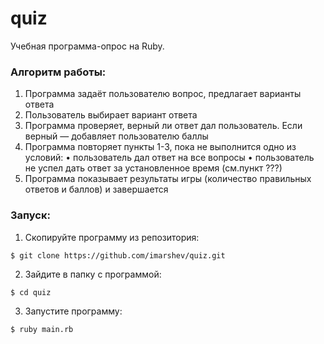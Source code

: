 # quiz
Учебная программа-опрос на Ruby. 

### Алгоритм работы:

1. Программа задаёт пользователю вопрос, предлагает варианты ответа
2. Пользователь выбирает вариант ответа 
3. Программа проверяет, верный ли ответ дал пользователь. Если верный — добавляет пользователю баллы
4. Программа повторяет пункты 1-3, пока не выполнится одно из условий:
• пользователь дал ответ на все вопросы
• пользователь не успел дать ответ за установленное время (см.пункт ???)
5. Программа показывает результаты игры (количество правильных ответов и баллов) и завершается

### Запуск:

1. Скопируйте программу из репозитория:
```
$ git clone https://github.com/imarshev/quiz.git
```
2. Зайдите в папку с программой:
```
$ cd quiz
```
3. Запустите программу:
```
$ ruby main.rb
```
